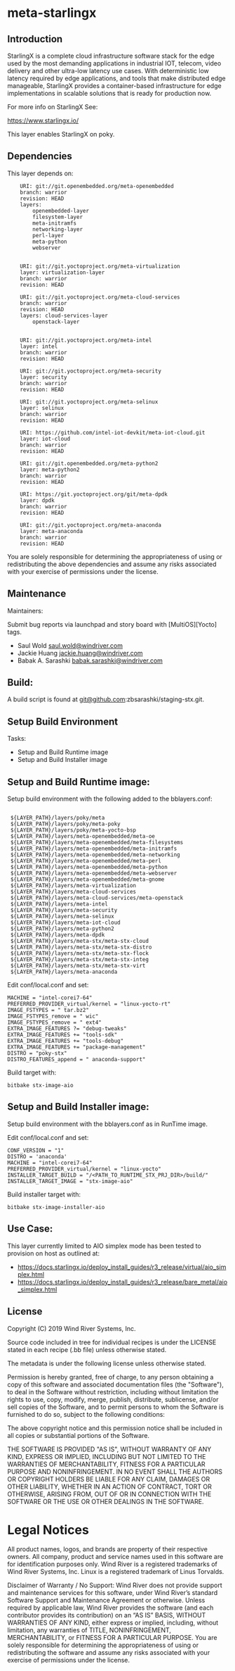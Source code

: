 meta-starlingx
=========

Introduction
------------------------

StarlingX is a complete cloud infrastructure software stack for the edge used by
the most demanding applications in industrial IOT, telecom, video delivery and
other ultra-low latency use cases. With deterministic low latency required by
edge applications, and tools that make distributed edge manageable, StarlingX
provides a container-based infrastructure for edge implementations in scalable
solutions that is ready for production now.

For more info on StarlingX See:

https://www.starlingx.io/

This layer enables StarlingX on poky.

Dependencies
-------------------------

This layer depends on:

```
	URI: git://git.openembedded.org/meta-openembedded
	branch: warrior
	revision: HEAD
	layers:
		openembedded-layer
		filesystem-layer
		meta-initramfs
		networking-layer
		perl-layer
		meta-python
		webserver
		

	URI: git://git.yoctoproject.org/meta-virtualization
	layer: virtualization-layer
	branch: warrior
	revision: HEAD

	URI: git://git.yoctoproject.org/meta-cloud-services
	branch: warrior
	revision: HEAD
	layers: cloud-services-layer
		openstack-layer
		

	URI: git://git.yoctoproject.org/meta-intel
	layer: intel
	branch: warrior
	revision: HEAD

	URI: git://git.yoctoproject.org/meta-security
	layer: security
	branch: warrior
	revision: HEAD

	URI: git://git.yoctoproject.org/meta-selinux
	layer: selinux
	branch: warrior
	revision: HEAD

	URI: https://github.com/intel-iot-devkit/meta-iot-cloud.git
	layer: iot-cloud
	branch: warrior
	revision: HEAD

	URI: git://git.openembedded.org/meta-python2
	layer: meta-python2
	branch: warrior
	revision: HEAD

	URI: https://git.yoctoproject.org/git/meta-dpdk
	layer: dpdk
	branch: warrior
	revision: HEAD

	URI: git://git.yoctoproject.org/meta-anaconda
	layer: meta-anaconda
	branch: warrior
	revision: HEAD

```
You are solely responsible for determining the appropriateness of using or redistributing the above dependencies and assume any risks associated with your exercise of permissions under the license.

Maintenance
-------------------------

Maintainers:

Submit bug reports via launchpad and story board with [MultiOS][Yocto] tags.

- Saul Wold <saul.wold@windriver.com>
- Jackie Huang <jackie.huang@windriver.com>
- Babak A. Sarashki <babak.sarashki@windriver.com>

Build:
---------------------------

A build script is found at git@github.com:zbsarashki/staging-stx.git.

Setup Build Environment
---------------------------

Tasks:
- Setup and Build Runtime image
- Setup and Build Installer image

Setup and Build Runtime image:
---------------------------

Setup build environment with the following added to the bblayers.conf:

```

 ${LAYER_PATH}/layers/poky/meta
 ${LAYER_PATH}/layers/poky/meta-poky
 ${LAYER_PATH}/layers/poky/meta-yocto-bsp
 ${LAYER_PATH}/layers/meta-openembedded/meta-oe
 ${LAYER_PATH}/layers/meta-openembedded/meta-filesystems
 ${LAYER_PATH}/layers/meta-openembedded/meta-initramfs
 ${LAYER_PATH}/layers/meta-openembedded/meta-networking
 ${LAYER_PATH}/layers/meta-openembedded/meta-perl
 ${LAYER_PATH}/layers/meta-openembedded/meta-python
 ${LAYER_PATH}/layers/meta-openembedded/meta-webserver
 ${LAYER_PATH}/layers/meta-openembedded/meta-gnome
 ${LAYER_PATH}/layers/meta-virtualization
 ${LAYER_PATH}/layers/meta-cloud-services
 ${LAYER_PATH}/layers/meta-cloud-services/meta-openstack
 ${LAYER_PATH}/layers/meta-intel
 ${LAYER_PATH}/layers/meta-security
 ${LAYER_PATH}/layers/meta-selinux
 ${LAYER_PATH}/layers/meta-iot-cloud
 ${LAYER_PATH}/layers/meta-python2
 ${LAYER_PATH}/layers/meta-dpdk
 ${LAYER_PATH}/layers/meta-stx/meta-stx-cloud
 ${LAYER_PATH}/layers/meta-stx/meta-stx-distro
 ${LAYER_PATH}/layers/meta-stx/meta-stx-flock
 ${LAYER_PATH}/layers/meta-stx/meta-stx-integ
 ${LAYER_PATH}/layers/meta-stx/meta-stx-virt
 ${LAYER_PATH}/layers/meta-anaconda

```

Edit conf/local.conf and set:

```
MACHINE = "intel-corei7-64"
PREFERRED_PROVIDER_virtual/kernel = "linux-yocto-rt"
IMAGE_FSTYPES = " tar.bz2"
IMAGE_FSTYPES_remove = " wic"
IMAGE_FSTYPES_remove = " ext4"
EXTRA_IMAGE_FEATURES ?= "debug-tweaks"
EXTRA_IMAGE_FEATURES += "tools-sdk"
EXTRA_IMAGE_FEATURES += "tools-debug"
EXTRA_IMAGE_FEATURES += "package-management"
DISTRO = "poky-stx"
DISTRO_FEATURES_append = " anaconda-support"
```

Build target with:

```
bitbake stx-image-aio
```

Setup and Build Installer image:
---------------------------
Setup build environment with the bblayers.conf as in RunTime image.

Edit conf/local.conf and set:

```
CONF_VERSION = "1"
DISTRO = 'anaconda'
MACHINE = "intel-corei7-64"
PREFERRED_PROVIDER_virtual/kernel = "linux-yocto"
INSTALLER_TARGET_BUILD = "/<PATH_TO_RUNTIME_STX_PRJ_DIR>/build/"
INSTALLER_TARGET_IMAGE = "stx-image-aio"

```
Build installer target with:

```
bitbake stx-image-installer-aio

```

Use Case:
---------------------------

This layer currently limited to AIO simplex mode has been tested to provision on host as outlined at:

- https://docs.starlingx.io/deploy_install_guides/r3_release/virtual/aio_simplex.html
- https://docs.starlingx.io/deploy_install_guides/r3_release/bare_metal/aio_simplex.html

License
-------
Copyright (C) 2019 Wind River Systems, Inc.

Source code included in tree for individual recipes is under the LICENSE
stated in each recipe (.bb file) unless otherwise stated.

The metadata is under the following license unless otherwise stated.

Permission is hereby granted, free of charge, to any person obtaining a copy
of this software and associated documentation files (the "Software"), to deal
in the Software without restriction, including without limitation the rights
to use, copy, modify, merge, publish, distribute, sublicense, and/or sell
copies of the Software, and to permit persons to whom the Software is
furnished to do so, subject to the following conditions:

The above copyright notice and this permission notice shall be included in
all copies or substantial portions of the Software.

THE SOFTWARE IS PROVIDED "AS IS", WITHOUT WARRANTY OF ANY KIND, EXPRESS OR
IMPLIED, INCLUDING BUT NOT LIMITED TO THE WARRANTIES OF MERCHANTABILITY,
FITNESS FOR A PARTICULAR PURPOSE AND NONINFRINGEMENT. IN NO EVENT SHALL THE
AUTHORS OR COPYRIGHT HOLDERS BE LIABLE FOR ANY CLAIM, DAMAGES OR OTHER
LIABILITY, WHETHER IN AN ACTION OF CONTRACT, TORT OR OTHERWISE, ARISING FROM,
OUT OF OR IN CONNECTION WITH THE SOFTWARE OR THE USE OR OTHER DEALINGS IN
THE SOFTWARE.

# Legal Notices

All product names, logos, and brands are property of their respective owners. All company, product and service names used in this software are for identification purposes only. Wind River is a registered trademarks of Wind River Systems, Inc. Linux is a registered trademark of Linus Torvalds.

Disclaimer of Warranty / No Support: Wind River does not provide support and maintenance services for this software, under Wind River’s standard Software Support and Maintenance Agreement or otherwise. Unless required by applicable law, Wind River provides the software (and each contributor provides its contribution) on an “AS IS” BASIS, WITHOUT WARRANTIES OF ANY KIND, either express or implied, including, without limitation, any warranties of TITLE, NONINFRINGEMENT, MERCHANTABILITY, or FITNESS FOR A PARTICULAR PURPOSE. You are solely responsible for determining the appropriateness of using or redistributing the software and assume any risks associated with your exercise of permissions under the license.
